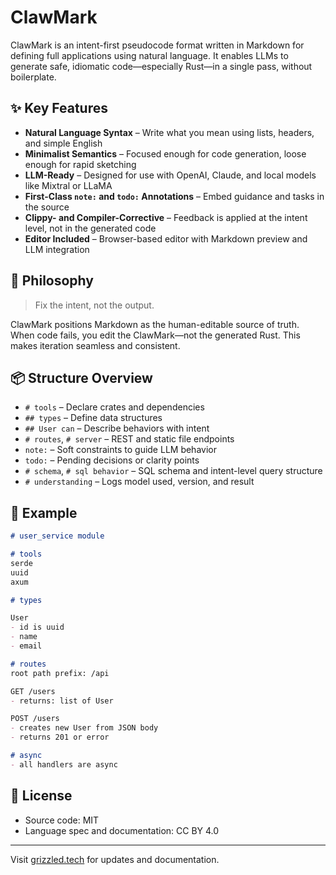 # ClawMark

ClawMark is an intent-first pseudocode format written in Markdown for defining full applications using natural language. It enables LLMs to generate safe, idiomatic code—especially Rust—in a single pass, without boilerplate.

## ✨ Key Features

- **Natural Language Syntax** – Write what you mean using lists, headers, and simple English
- **Minimalist Semantics** – Focused enough for code generation, loose enough for rapid sketching
- **LLM-Ready** – Designed for use with OpenAI, Claude, and local models like Mixtral or LLaMA
- **First-Class `note:` and `todo:` Annotations** – Embed guidance and tasks in the source
- **Clippy- and Compiler-Corrective** – Feedback is applied at the intent level, not in the generated code
- **Editor Included** – Browser-based editor with Markdown preview and LLM integration

## 🧠 Philosophy

> Fix the intent, not the output.

ClawMark positions Markdown as the human-editable source of truth. When code fails, you edit the ClawMark—not the generated Rust. This makes iteration seamless and consistent.

## 📦 Structure Overview

- `# tools` – Declare crates and dependencies
- `## types` – Define data structures
- `## User can` – Describe behaviors with intent
- `# routes`, `# server` – REST and static file endpoints
- `note:` – Soft constraints to guide LLM behavior
- `todo:` – Pending decisions or clarity points
- `# schema`, `# sql behavior` – SQL schema and intent-level query structure
- `# understanding` – Logs model used, version, and result

## 🔧 Example

```markdown
# user_service module

# tools
serde
uuid
axum

# types

User
- id is uuid
- name
- email

# routes
root path prefix: /api

GET /users
- returns: list of User

POST /users
- creates new User from JSON body
- returns 201 or error

# async
- all handlers are async
```

## 📄 License

- Source code: MIT
- Language spec and documentation: CC BY 4.0

---
Visit [grizzled.tech](https://grizzled.tech) for updates and documentation.
